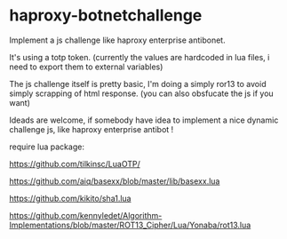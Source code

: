 # haproxy-botnetchallenge

Implement a js challenge like haproxy enterprise antibonet.

It's using a totp token.
(currently the values are hardcoded in lua files, i need to export them to external variables)

The js challenge itself is pretty basic, I'm doing a simply ror13 to avoid simply scrapping of html response.
(you can also obsfucate the js if you want)

Ideads are welcome, if somebody have idea to implement a nice dynamic challenge js, like haproxy enterprise antibot !



require lua package:

https://github.com/tilkinsc/LuaOTP/

https://github.com/aiq/basexx/blob/master/lib/basexx.lua

https://github.com/kikito/sha1.lua

https://github.com/kennyledet/Algorithm-Implementations/blob/master/ROT13_Cipher/Lua/Yonaba/rot13.lua
